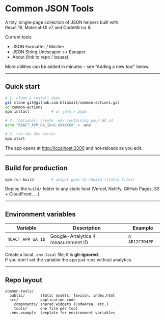# Common JSON Tools

A tiny, single-page collection of JSON helpers built with  
React 19, Material-UI v7 and CodeMirror 6.

Current tools  
* JSON Formatter / Minifier  
* JSON String Unescaper ↔ Escaper  
* About (link to repo / issues)

More utilities can be added in minutes – see “Adding a new tool” below.

---

## Quick start

```bash
# 1. clone & install deps
git clone git@github.com:kliamail/common-actions.git
cd common-actions
npm install          # or yarn / pnpm

# 2. (optional) create .env containing your GA id
echo "REACT_APP_GA_ID=G-XXXXXXX" > .env

# 3. run the dev server
npm start
```

The app opens at <http://localhost:3000> and hot-reloads as you edit.

---

## Build for production

```bash
npm run build        # output goes to /build (static files)
```

Deploy the `build/` folder to any static host (Vercel, Netlify, GitHub Pages, S3 + CloudFront, …).

---

## Environment variables

| Variable           | Description                          | Example            |
| ------------------ | ------------------------------------ | ------------------ |
| `REACT_APP_GA_ID`  | Google-Analytics 4 measurement ID    | `G-AB12C3D4EF`     |

Create a local `.env.local` file; it is **git-ignored**.  
If you don’t set the variable the app just runs without analytics.

---

## Repo layout

```
common-tools/
  public/       static assets, favicon, index.html
  src/          application code
    components/ shared widgets (CodeArea, etc.)
    tools/      one file per tool
  .env.example  template for environment variables
```

